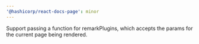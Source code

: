```yaml
---
'@hashicorp/react-docs-page': minor
---
```


Support passing a function for remarkPlugins, which accepts the params for the current page being rendered.
